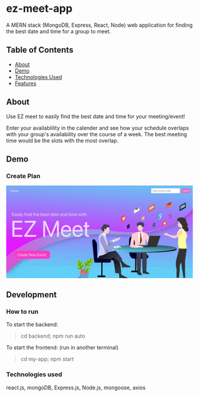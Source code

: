 # ez-meet-app
A MERN stack (MongoDB, Express, React, Node) web application for finding the best date and time for a group to meet.

## Table of Contents
* [About](#about)
* [Demo](#demo)
* [Technologies Used](#technologies-used)
* [Features](#features)

## About
Use EZ meet to easily find the best date and time for your meeting/event!

Enter your availablility in the calender and see how your schedule overlaps with your group's availability over the course of a week.
The best meeting time would be the slots with the most overlap.

## Demo
### Create Plan
![](https://github.com/derricklam04/ez-meet-app/blob/master/README/create.gif)

## Development
### How to run
To start the backend:
> cd backend; npm run auto
> 
To start the frontend: (run in another terminal)
> cd my-app; npm start

### Technologies used
react.js, mongoDB, Express.js, Node.js, mongoose, axios
